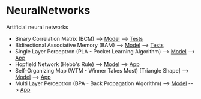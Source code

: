 # NeuralNetworks
Artificial neural networks
- Binary Correlation Matrix (BCM) --> [Model](../master/NeuralNetworks/Models/BcmModel.cs) --> [Tests](../master/NeuralNetworks.Tests/BcmModelTests.cs)
- Bidirectional Associative Memory (BAM) --> [Model](../master/NeuralNetworks/Models/BamModel.cs) --> [Tests](../master/NeuralNetworks.Tests/BamModelTests.cs)
- Single Layer Perceptron (PLA - Pocket Learning Algorithm) --> [Model](../master/NeuralNetworks/Models/SingleLayerPerceptron.cs) --> [App](../master/SingleLayerPerceptronClient/Program.cs)
- Hopfield Network (Hebb's Rule) --> [Model](../master/NeuralNetworks/Models/HopfieldNetwork.cs) --> [App](../master/HopfieldNetworkClient/MainForm.cs)
- Self-Organizing Map (WTM - Winner Takes Most) [Triangle Shape] --> [Model](../master/NeuralNetworks/Models/SelfOrganizingMap.cs) --> [App](../master/SelfOrganizingMapClient/MainForm.cs)
- Multi Layer Perceptron (BPA - Back Propagation Algorithm) --> [Model](../master/NeuralNetworks/Models/MultiLayerPerceptron.cs) --> [App](../master/MultiLayerPerceptronClient/MainForm.cs)
